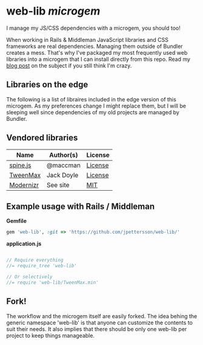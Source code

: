 web-lib *microgem*
==================

I manage my JS/CSS dependencies with a microgem, you should too!

When working in Rails & Middleman JavaScript libraries and CSS frameworks are real dependencies. Managing them outside of 
Bundler creates a mess. That's why I've packaged my most frequently used web libraries into a microgem that I can install
directly from this repo. Read my [blog post](http://url) on the subject if you still think I'm crazy.

Libraries on the edge
---------------------

The following is a list of libraires included in the edge version of this microgem. As my preferences change I might 
replace them, but I will be sleeping well since dependencies of my old projects are managed by Bundler.

Vendored libraries
-------------
| Name            | Author(s)         | License       |
|-----------------|-------------------|---------------|
| [spine.js](http://spinejs.com/) | @maccman | [License](https://github.com/spine/spine/blob/master/LICENSE)
| [TweenMax](http://www.greensock.com/tweenmax/) | Jack Doyle | [License](http://www.greensock.com/terms_of_use.html)
| [Modernizr](http://modernizr.com/) | See site | [MIT](http://modernizr.com/license/)

Example usage with Rails / Middleman
------------------------------------

**Gemfile**
```Ruby
gem 'web-lib', :git => 'https://github.com/jpettersson/web-lib/'
```

**application.js**
```JavaScript

// Require everything
//= require_tree 'web-lib'

// Or selectively
//= require 'web-lib/TweenMax.min'

```

Fork!
-----
The workflow and the microgem itself are easily forked. The idea behing the generic namespace 'web-lib' is that anyone 
can customize the contents to suit their needs. It also implies that there should be only one web-lib per project to 
keep things manageable.
